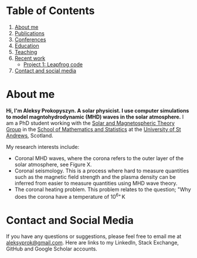 # Table of Contents
1. [About me](#about_me)
2. [Publications](#publications)
3. [Conferences](#conferences)
4. [Education](#education)
5. [Teaching](#teaching)
6. [Recent work](#recent_work)
    * [Project 1: Leapfrog code](#project1)
7. [Contact and social media](#contact)

# About me <a name="about_me"></a>

**Hi, I'm Aleksy Prokopyszyn. A solar physicist. I use computer simulations to model magntohydrodynamic (MHD) waves in the solar atmosphere.** I am a PhD student working with the [Solar and Magnetospheric Theory Group](http://www-solar.mcs.st-and.ac.uk/) in the [School of Mathematics and Statistics](https://www.st-andrews.ac.uk/mathematics-statistics/) at the [University of St Andrews](https://www.st-andrews.ac.uk/), Scotland. 

My research interests include:
* Coronal MHD waves, where the corona refers to the outer layer of the solar atmosphere, see Figure X.
* Coronal seismology. This is a process where hard to measure quantities such as the magnetic field strength and the plasma density can be inferred from easier to measure quantities using MHD wave theory.
* The coronal heating problem. This problem relates to the question; "Why does the corona have a temperature of 10<sup>6</sup>"&thinsp;K

# Contact and Social Media<a name="contact"></a>

If you have any questions or suggestions, please feel free to email me at <aleksyprok@gmail.com>.
Here are links to my LinkedIn, Stack Exchange, GitHub and Google Scholar accounts.
